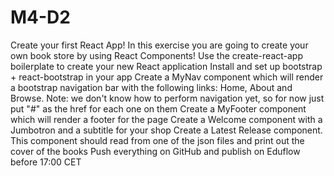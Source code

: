 # M4-D2

Create your first React App!
In this exercise you are going to create your own book store by using React Components!
Use the create-react-app boilerplate to create your new React application
Install and set up bootstrap + react-bootstrap in your app
Create a MyNav component which will render a bootstrap navigation bar with the following links: Home, About and Browse. Note: we don't know how to perform navigation yet, so for now just put "#" as the href for each one on them
Create a MyFooter component which will render a footer for the page
Create a Welcome component with a Jumbotron and a subtitle for your shop
Create a Latest Release component. This component should read from one of the json files and print out the cover of the books
Push everything on GitHub and publish on Eduflow before 17:00 CET
